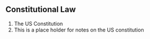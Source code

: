 ## Constitutional Law

1. The US Constitution
  1. This is a place holder for notes on the US constitution

  
